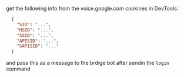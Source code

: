 
get the following info from the voice.google.com cookines in DevTools:
 
```json
  {
    "SID": "...",
    "HSID": "...",
    "SSID": "...",
    "APISID": "...",
    "SAPISID": "..."
  }
```
  and pass this as a message to the brdige bot after sendin the `login` command

